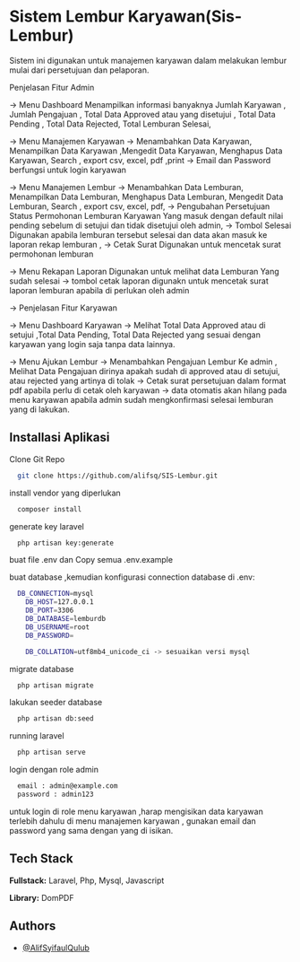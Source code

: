 
# Sistem Lembur Karyawan(Sis-Lembur)

Sistem ini digunakan untuk manajemen karyawan dalam melakukan lembur mulai dari persetujuan dan pelaporan.

Penjelasan Fitur Admin

-> Menu Dashboard Menampilkan informasi banyaknya Jumlah Karyawan , Jumlah Pengajuan , Total Data Approved atau yang disetujui , Total Data Pending , Total Data Rejected, Total Lemburan Selesai,

-> Menu Manajemen Karyawan -> Menambahkan Data Karyawan, Menampilkan Data Karyawan ,Mengedit Data Karyawan, Menghapus Data Karyawan,  Search , export csv, excel, pdf ,print -> Email dan Password berfungsi untuk login karyawan 

-> Menu Manajemen Lembur -> Menambahkan Data Lemburan, Menampilkan Data Lemburan, Menghapus Data Lemburan, Mengedit Data Lemburan,   Search , export csv, excel, pdf, -> Pengubahan Persetujuan Status Permohonan Lemburan Karyawan Yang masuk dengan default nilai pending sebelum di setujui dan tidak disetujui oleh admin, -> Tombol Selesai Digunakan apabila lemburan tersebut selesai dan data akan masuk ke laporan rekap lemburan , -> Cetak Surat Digunakan untuk mencetak surat permohonan lemburan 

-> Menu Rekapan Laporan Digunakan untuk melihat data Lemburan Yang sudah selesai -> tombol cetak laporan digunakn untuk mencetak surat laporan lemburan apabila di perlukan oleh admin



-> Penjelasan Fitur Karyawan

-> Menu Dashboard Karyawan -> Melihat Total Data Approved atau di setujui ,Total Data Pending, Total Data Rejected yang sesuai dengan karyawan yang login saja tanpa data lainnya.

-> Menu Ajukan Lembur -> Menambahkan Pengajuan Lembur Ke admin , Melihat Data Pengajuan dirinya apakah sudah di approved atau di setujui, atau rejected yang artinya di tolak -> Cetak surat persetujuan dalam format pdf apabila perlu di cetak oleh karyawan -> data otomatis akan hilang pada menu karyawan apabila admin sudah mengkonfirmasi selesai lemburan yang di lakukan.



## Installasi Aplikasi

Clone Git Repo
```bash
  git clone https://github.com/alifsq/SIS-Lembur.git
```
install vendor yang diperlukan 
```bash
  composer install
```
generate key laravel 
```bash
  php artisan key:generate
```
buat file .env dan Copy semua .env.example

buat database ,kemudian konfigurasi connection database di .env: 
```bash
  DB_CONNECTION=mysql
	DB_HOST=127.0.0.1
	DB_PORT=3306
	DB_DATABASE=lemburdb
	DB_USERNAME=root
	DB_PASSWORD=

	DB_COLLATION=utf8mb4_unicode_ci -> sesuaikan versi mysql
```
migrate database 
```bash
  php artisan migrate
```
lakukan seeder database 
```bash
  php artisan db:seed
```
running laravel
```bash
  php artisan serve
```
login dengan role admin 
```bash
  email : admin@example.com
  password : admin123
```
untuk login di role menu karyawan ,harap mengisikan data karyawan terlebih dahulu di menu manajemen karyawan , gunakan email dan password yang sama dengan yang di isikan.



## Tech Stack

**Fullstack:** Laravel, Php, Mysql, Javascript

**Library:** DomPDF



## Authors

- [@AlifSyifaulQulub](https://github.com/alifsq)

